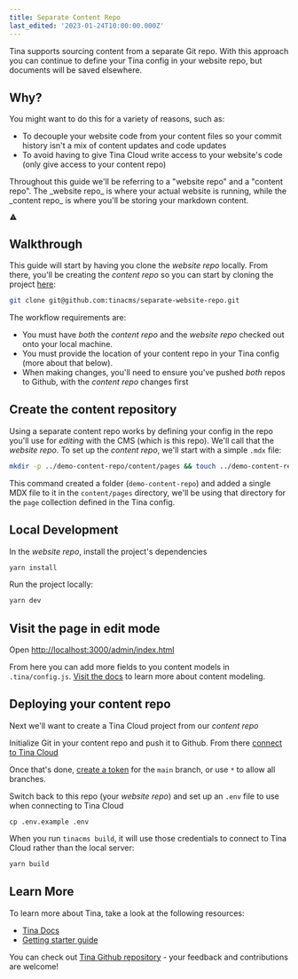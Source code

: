 ```yaml
---
title: Separate Content Repo
last_edited: '2023-01-24T10:00:00.000Z'
---
```


Tina supports sourcing content from a separate Git repo. With this approach you can continue to define your
Tina config in your website repo, but documents will be saved elsewhere.

## Why?

You might want to do this for a variety of reasons, such as:

- To decouple your website code from your content files so your commit history isn't a mix of content updates and code updates
- To avoid having to give Tina Cloud write access to your website's code (only give access to your content repo)

<div class="short-code-warning">
  <div>
    <p>Throughout this guide we'll be referring to a "website repo" and a "content repo". The _website repo_ is where your actual website is running, while the _content repo_ is where you'll be storing your markdown content.</p>
  </div>

  <svg stroke="currentColor" fill="currentColor" stroke-width="0" viewBox="0 0 512 512" height="1em" width="1em" xmlns="http://www.w3.org/2000/svg">
    <path d="M32 464h448L256 48 32 464zm248-64h-48v-48h48v48zm0-80h-48v-96h48v96z" />
  </svg>
</div>

## Walkthrough

This guide will start by having you clone the _website repo_ locally. From there, you'll be creating the
_content repo_ so you can start by cloning the project [here](https://github.com/tinacms/separate-website-repo):

```sh
git clone git@github.com:tinacms/separate-website-repo.git
```

The workflow requirements are:

- You must have _both_ the _content repo_ and the _website repo_ checked out onto your local machine.
- You must provide the location of your content repo in your Tina config (more about that below).
- When making changes, you'll need to ensure you've pushed _both_ repos to Github, with the _content repo_
  changes first

## Create the content repository

Using a separate content repo works by defining your config in the repo you'll use for _editing_ with the CMS (which is this repo). We'll call that the _website repo_.
To set up the _content repo_, we'll start with a simple `.mdx` file:

```sh
mkdir -p ../demo-content-repo/content/pages && touch ../demo-content-repo/content/pages/home.mdx && echo "Hello" >> ../demo-content-repo/content/pages/home.mdx
```

This command created a folder (`demo-content-repo`) and added a single MDX file to it in the `content/pages` directory, we'll be using that directory for the `page` collection defined in the Tina config.

## Local Development

In the _website repo_, install the project's dependencies

```sh
yarn install
```

Run the project locally:

```sh
yarn dev
```

## Visit the page in edit mode

Open [http://localhost:3000/admin/index.html](http://localhost:3000/admin/index.html)

From here you can add more fields to you content models in `.tina/config.js`. [Visit the docs](https://tina.io/docs/schema/) to learn more about content modeling.

## Deploying your content repo

Next we'll want to create a Tina Cloud project from our _content repo_

Initialize Git in your content repo and push it to Github. From there [connect to Tina Cloud](https://tina.io/docs/tina-cloud/dashboard/projects/)

Once that's done, [create a token](https://tina.io/docs/tina-cloud/dashboard/projects/#read-only-tokens) for the `main` branch, or use `*` to allow all branches.

Switch back to this repo (your _website repo_) and set up an `.env` file to use when connecting to Tina Cloud

```
cp .env.example .env
```

When you run `tinacms build`, it will use those credentials to connect to Tina Cloud rather than the local server:

```sh
yarn build
```

## Learn More

To learn more about Tina, take a look at the following resources:

- [Tina Docs](https://tina.io/docs)
- [Getting starter guide](https://tina.io/guides/tina-cloud/starter/overview/)

You can check out [Tina Github repository](https://github.com/tinacms/tinacms) - your feedback and contributions are welcome!
